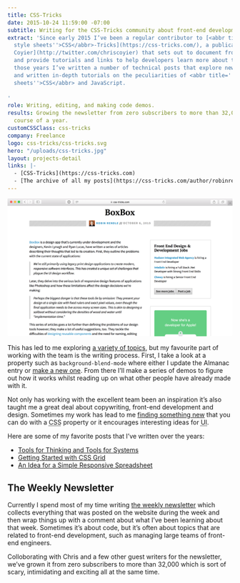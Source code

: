 ```yaml
---
title: CSS-Tricks
date: 2015-10-24 11:59:00 -07:00
subtitle: Writing for the CSS-Tricks community about front-end development.
extract: 'Since early 2015 I’ve been a regular contributor to [<abbr title=''Cascading
  style sheets''>CSS</abbr>-Tricks](https://css-tricks.com/), a publication by [Chris
  Coyier](http://twitter.com/chriscoyier) that sets out to document front-end technology
  and provide tutorials and links to help developers learn more about the web. Over
  those years I’ve written a number of technical posts that explore new browser features
  and written in-depth tutorials on the peculiarities of <abbr title=''Cascading style
  sheets''>CSS</abbr> and JavaScript.

'
role: Writing, editing, and making code demos.
results: Growing the newsletter from zero subscribers to more than 32,000 over the
  course of a year.
customCSSClass: css-tricks
company: Freelance
logo: css-tricks/css-tricks.svg
hero: "/uploads/css-tricks.jpg"
layout: projects-detail
links: |-
  - [CSS-Tricks](https://css-tricks.com)
  - [The archive of all my posts](https://css-tricks.com/author/robinrendle/)
---
```


![Link post](/build/images/work/css-tricks/link.png)

This has led to me exploring [a variety of topics](https://css-tricks.com/author/robinrendle/), but my favourite part of working with the team is the writing process. First, I take a look at a property such as `background-blend-mode` where either I update the Almanac entry or [make a new one](https://css-tricks.com/almanac/properties/b/background-blend-mode/). From there I’ll make a series of demos to figure out how it works whilst reading up on what other people have already made with it.

Not only has working with the excellent team been an inspiration it’s also taught me a great deal about copywriting, front-end development and design. Sometimes my work has lead to me [finding something new](https://css-tricks.com/chaining-multiple-blend-modes/) that you can do with a <abbr title='cascading style sheets'>CSS</abbr> property or it encourages interesting ideas for <abbr title='user interface'>UI</abbr>.

Here are some of my favorite posts that I’ve written over the years:

- [Tools for Thinking and Tools for Systems](https://css-tricks.com/tools-thinking-tools-systems)
- [Getting Started with CSS Grid](https://css-tricks.com/getting-started-css-grid)
- [An Idea for a Simple Responsive Spreadsheet](https://css-tricks.com/idea-simple-responsive-spreadsheet)


## The Weekly Newsletter

Currently I spend most of my time writing [the weekly newsletter](http://css-tricks.com/newsletter) which collects everything that was posted on the website during the week and then wrap things up with a comment about what I’ve been learning about that week. Sometimes it’s about code, but it’s often about topics that are related to front-end development, such as managing large teams of front-end engineers.

Colloborating with Chris and a few other guest writers for the newsletter, we’ve grown it from zero subscribers to more than 32,000 which is sort of scary, intimidating and exciting all at the same time.
